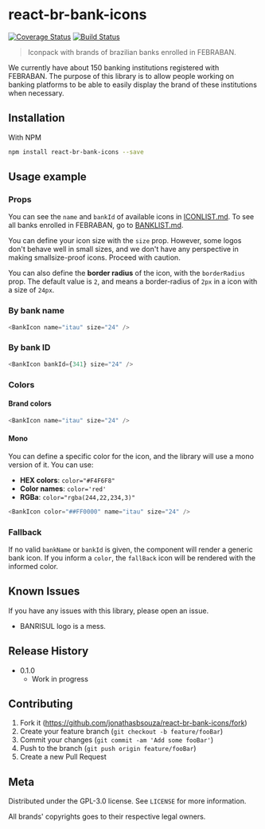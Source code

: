 # react-br-bank-icons
[![Coverage Status](https://coveralls.io/repos/github/jonathasbsouza/react-br-bank-icons/badge.svg?branch=master)](https://coveralls.io/github/jonathasbsouza/react-br-bank-icons?branch=master)
[![Build Status](https://travis-ci.org/jonathasbsouza/react-br-bank-icons.svg?branch=master)](https://travis-ci.org/jonathasbsouza/react-br-bank-icons)

> Iconpack with brands of brazilian banks enrolled in FEBRABAN.

We currently have about 150 banking institutions registered with FEBRABAN. The purpose of this library is to allow people working on banking platforms to be able to easily display the brand of these institutions when necessary.

## Installation

With NPM

```sh
npm install react-br-bank-icons --save
```

## Usage example

### Props



You can see the `name` and `bankId` of available icons in [ICONLIST.md](docs/ICONLIST.md). To see all banks enrolled in FEBRABAN, go to [BANKLIST.md](docs/BANKLIST.md).

You can define your icon size with the `size` prop. However, some logos don't behave well in small sizes, and we don't have any perspective in making smallsize-proof icons. Proceed with caution.

You can also define the **border radius** of the icon, with the `borderRadius` prop. The default value is `2`, and means a border-radius of `2px` in a icon with a size of `24px`.

### By bank name

```js
<BankIcon name="itau" size="24" />
```

### By bank ID

```js
<BankIcon bankId={341} size="24" />
```

### Colors

#### Brand colors

```js
<BankIcon name="itau" size="24" />
```

#### Mono

You can define a specific color for the icon, and the library will use a mono version of it. You can use:
-  **HEX colors**: `color="#F4F6F8"`
-  **Color names**: `color='red'`
-  **RGBa**: `color="rgba(244,22,234,3)"`

```js
<BankIcon color="##FF0000" name="itau" size="24" />
```

### Fallback

If no valid `bankName` or `bankId` is given, the component will render a generic bank icon. If you inform a `color`, the `fallBack` icon will be rendered with the informed color.


## Known Issues
If you have any issues with this library, please open an issue.

- BANRISUL logo is a mess.

## Release History

* 0.1.0
    * Work in progress

## Contributing

1. Fork it (<https://github.com/jonathasbsouza/react-br-bank-icons/fork>)
2. Create your feature branch (`git checkout -b feature/fooBar`)
3. Commit your changes (`git commit -am 'Add some fooBar'`)
4. Push to the branch (`git push origin feature/fooBar`)
5. Create a new Pull Request

## Meta

Distributed under the GPL-3.0 license. See ``LICENSE`` for more information.

All brands' copyrights goes to their respective legal owners.

